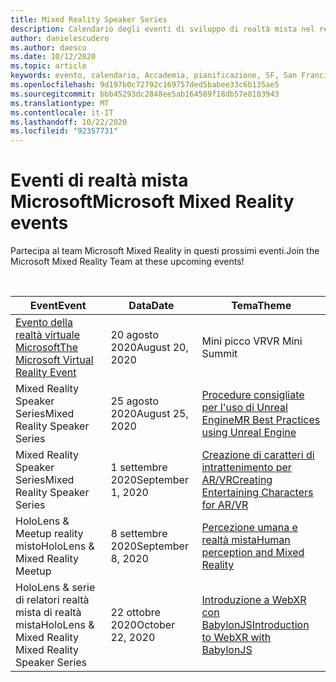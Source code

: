 ```yaml
---
title: Mixed Reality Speaker Series
description: Calendario degli eventi di sviluppo di realtà mista nel reattore a San Francisco.
author: danielescudero
ms.author: daescu
ms.date: 10/12/2020
ms.topic: article
keywords: evento, calendario, Accademia, pianificazione, SF, San Francisco, Reactor
ms.openlocfilehash: 9d197b0c72792c169757ded5babee33c6b135ae5
ms.sourcegitcommit: bbb45293dc2848ee5ab164589f18db57e8103943
ms.translationtype: MT
ms.contentlocale: it-IT
ms.lasthandoff: 10/22/2020
ms.locfileid: "92357731"
---
```

# <a name="microsoft-mixed-reality-events"></a><span data-ttu-id="4b3e1-104">Eventi di realtà mista Microsoft</span><span class="sxs-lookup"><span data-stu-id="4b3e1-104">Microsoft Mixed Reality events</span></span>

<span data-ttu-id="4b3e1-105">Partecipa al team Microsoft Mixed Reality in questi prossimi eventi.</span><span class="sxs-lookup"><span data-stu-id="4b3e1-105">Join the Microsoft Mixed Reality Team at these upcoming events!</span></span>

<br>

|<span data-ttu-id="4b3e1-106">Event</span><span class="sxs-lookup"><span data-stu-id="4b3e1-106">Event</span></span>|<span data-ttu-id="4b3e1-107">Data</span><span class="sxs-lookup"><span data-stu-id="4b3e1-107">Date</span></span>|<span data-ttu-id="4b3e1-108">Tema</span><span class="sxs-lookup"><span data-stu-id="4b3e1-108">Theme</span></span>|
|-------------|-------------|-----|
| [<span data-ttu-id="4b3e1-109">Evento della realtà virtuale Microsoft</span><span class="sxs-lookup"><span data-stu-id="4b3e1-109">The Microsoft Virtual Reality Event</span></span>](https://www.meetup.com/hololens-mr/events/272364822/)|<span data-ttu-id="4b3e1-110">20 agosto 2020</span><span class="sxs-lookup"><span data-stu-id="4b3e1-110">August 20, 2020</span></span>|<span data-ttu-id="4b3e1-111">Mini picco VR</span><span class="sxs-lookup"><span data-stu-id="4b3e1-111">VR Mini Summit</span></span>|
| <span data-ttu-id="4b3e1-112">Mixed Reality Speaker Series</span><span class="sxs-lookup"><span data-stu-id="4b3e1-112">Mixed Reality Speaker Series</span></span>|<span data-ttu-id="4b3e1-113">25 agosto 2020</span><span class="sxs-lookup"><span data-stu-id="4b3e1-113">August 25, 2020</span></span>|[<span data-ttu-id="4b3e1-114">Procedure consigliate per l'uso di Unreal Engine</span><span class="sxs-lookup"><span data-stu-id="4b3e1-114">MR Best Practices using Unreal Engine</span></span>](https://channel9.msdn.com/Shows/Docs-Mixed-Reality/Tips-and-Best-Practices-for-using-UE4-in-MR)|
| <span data-ttu-id="4b3e1-115">Mixed Reality Speaker Series</span><span class="sxs-lookup"><span data-stu-id="4b3e1-115">Mixed Reality Speaker Series</span></span>|<span data-ttu-id="4b3e1-116">1 settembre 2020</span><span class="sxs-lookup"><span data-stu-id="4b3e1-116">September 1, 2020</span></span>|[<span data-ttu-id="4b3e1-117">Creazione di caratteri di intrattenimento per AR/VR</span><span class="sxs-lookup"><span data-stu-id="4b3e1-117">Creating Entertaining Characters for AR/VR</span></span>](https://channel9.msdn.com/Shows/Docs-Mixed-Reality/Creating-Entertaining-Characters-for-Mixed-Reality)|
| <span data-ttu-id="4b3e1-118">HoloLens & Meetup reality misto</span><span class="sxs-lookup"><span data-stu-id="4b3e1-118">HoloLens & Mixed Reality Meetup</span></span>|<span data-ttu-id="4b3e1-119">8 settembre 2020</span><span class="sxs-lookup"><span data-stu-id="4b3e1-119">September 8, 2020</span></span>|[<span data-ttu-id="4b3e1-120">Percezione umana e realtà mista</span><span class="sxs-lookup"><span data-stu-id="4b3e1-120">Human perception and Mixed Reality</span></span>](https://channel9.msdn.com/Shows/Docs-Mixed-Reality/Human-Perception-and-Mixed-Reality)|
| <span data-ttu-id="4b3e1-121">HoloLens & serie di relatori realtà mista di realtà mista</span><span class="sxs-lookup"><span data-stu-id="4b3e1-121">HoloLens & Mixed Reality Mixed Reality Speaker Series</span></span>|<span data-ttu-id="4b3e1-122">22 ottobre 2020</span><span class="sxs-lookup"><span data-stu-id="4b3e1-122">October 22, 2020</span></span>|[<span data-ttu-id="4b3e1-123">Introduzione a WebXR con BabylonJS</span><span class="sxs-lookup"><span data-stu-id="4b3e1-123">Introduction to WebXR with BabylonJS</span></span>](https://www.meetup.com/hololens-mr/events/274042144/)|


